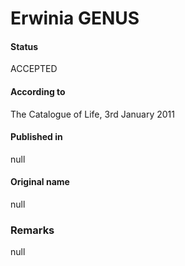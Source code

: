 # Erwinia GENUS

#### Status
ACCEPTED

#### According to
The Catalogue of Life, 3rd January 2011

#### Published in
null

#### Original name
null

### Remarks
null